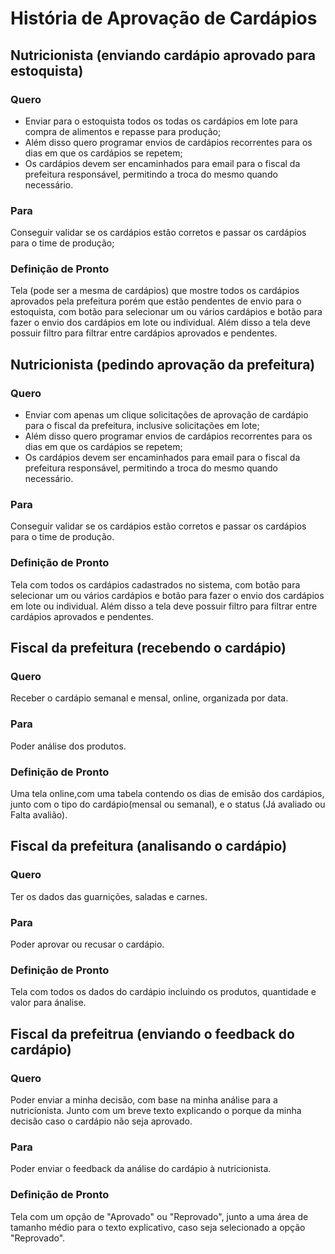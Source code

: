 # História de Aprovação de Cardápios

## Nutricionista (enviando cardápio aprovado para estoquista)

### Quero

- Enviar para o estoquista todos os todas os cardápios em lote para compra de alimentos e repasse para produção;
- Além disso quero programar envios de cardápios recorrentes para os dias em que os cardápios se repetem;
- Os cardápios devem ser encaminhados para email para o fiscal da prefeitura responsável, permitindo a troca do mesmo quando necessário.

### Para

Conseguir validar se os cardápios estão corretos e passar os cardápios para o time de produção;

### Definição de Pronto

Tela (pode ser a mesma de cardápios) que mostre todos os cardápios aprovados pela prefeitura porém que estão pendentes de envio para o estoquista, com botão para selecionar um ou vários cardápios e botão para fazer o envio dos cardápios em lote ou individual. Além disso a tela deve possuir filtro para filtrar entre cardápios aprovados e pendentes.

## Nutricionista (pedindo aprovação da prefeitura)

### Quero

- Enviar com apenas um clique solicitações de aprovação de cardápio para o fiscal da prefeitura, inclusive solicitações em lote;
- Além disso quero programar envios de cardápios recorrentes para os dias em que os cardápios se repetem;
- Os cardápios devem ser encaminhados para email para o fiscal da prefeitura responsável, permitindo a troca do mesmo quando necessário.

### Para

Conseguir validar se os cardápios estão corretos e passar os cardápios para o time de produção.

### Definição de Pronto

Tela com todos os cardápios cadastrados no sistema, com botão para selecionar um ou vários cardápios e botão para fazer o envio dos cardápios em lote ou individual. Além disso a tela deve possuir filtro para filtrar entre cardápios aprovados e pendentes.

## Fiscal da prefeitura (recebendo o cardápio)

### Quero

Receber o cardápio semanal e mensal, online, organizada por data.

### Para

Poder análise dos produtos.

### Definição de Pronto

Uma tela online,com uma tabela contendo os dias de emisão dos cardápios, junto com o tipo do cardápio(mensal ou semanal), e o status (Já avaliado ou Falta avalião).

## Fiscal da prefeitura (analisando o cardápio)

### Quero

Ter os dados das guarnições, saladas e carnes.

### Para

Poder aprovar ou recusar o cardápio.

### Definição de Pronto

Tela com todos os dados do cardápio incluindo os produtos, quantidade e valor para ánalise.

## Fiscal da prefeitrua (enviando o feedback do cardápio)

### Quero

Poder enviar a minha decisão, com base na minha análise para a nutricíonista. Junto com um breve texto explicando o porque da minha decisão caso o cardápio não seja aprovado.

### Para

Poder enviar o feedback da análise do cardápio à nutricionista.

### Definição de Pronto

Tela com um opção de "Aprovado" ou "Reprovado", junto a uma área de tamanho médio para o texto explicativo, caso seja selecionado a opção "Reprovado".
